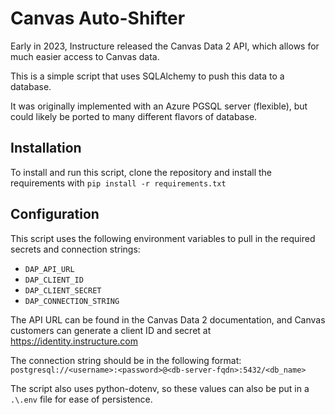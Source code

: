 # Canvas Auto-Shifter

Early in 2023, Instructure released the Canvas Data 2 API, which allows for much easier access to Canvas data. 

This is a simple script that uses SQLAlchemy to push this data to a database. 

It was originally implemented with an Azure PGSQL server (flexible), but could likely be ported to many different 
flavors of database. 

## Installation
To install and run this script, clone the repository and install the requirements with `pip install -r requirements.txt`

## Configuration
This script uses the following environment variables to pull in the required secrets and connection strings: 
- `DAP_API_URL`
- `DAP_CLIENT_ID`
- `DAP_CLIENT_SECRET`
- `DAP_CONNECTION_STRING`

The API URL can be found in the Canvas Data 2 documentation, and Canvas customers can generate a client ID and secret at https://identity.instructure.com

The connection string should be in the following format:
`postgresql://<username>:<password>@<db-server-fqdn>:5432/<db_name>`

The script also uses python-dotenv, so these values can also be put in a `.\.env` file for ease of persistence.

